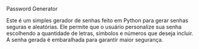 Password Generator


Este é um simples gerador de senhas feito em Python para gerar senhas seguras e aleatórias. Ele permite que o usuário personalize sua senha escolhendo a quantidade de letras, símbolos e números que deseja incluir. A senha gerada é embaralhada para garantir maior segurança.
